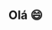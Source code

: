 ## Olá :smile:

<!--
**isaolivlima/isaolivlima** is a ✨ _special_ ✨ repository because its `README.md` (this file) appears on your GitHub profile.

Formada em biologia pela UNICAMP 🌱
Entusiasta da tecnologia & estudante de Python pela Resília Educação na turma VAMO AÍ.
